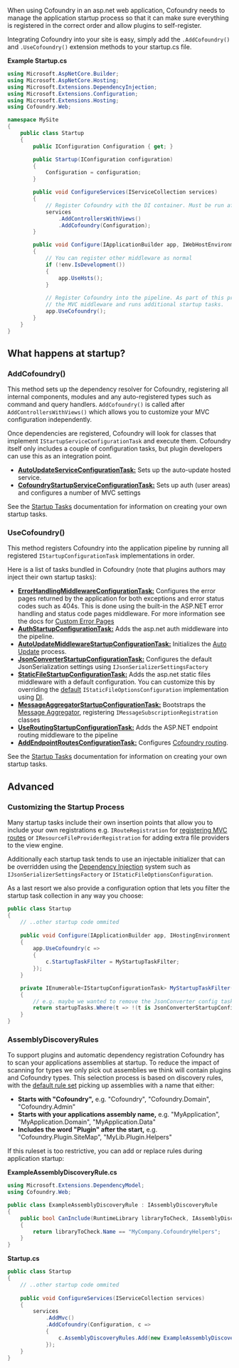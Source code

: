 When using Cofoundry in an asp.net web application, Cofoundry needs to manage the application startup process so that it can make sure everything is registered in the correct order and allow plugins to self-register.

Integrating Cofoundry into your site is easy, simply add the `.AddCofoundry()` and `.UseCofoundry()` extension methods to your startup.cs file.

**Example Startup.cs**

```csharp
using Microsoft.AspNetCore.Builder;
using Microsoft.AspNetCore.Hosting;
using Microsoft.Extensions.DependencyInjection;
using Microsoft.Extensions.Configuration;
using Microsoft.Extensions.Hosting;
using Cofoundry.Web;

namespace MySite 
{
    public class Startup
    {
        public IConfiguration Configuration { get; }

        public Startup(IConfiguration configuration)
        {
            Configuration = configuration;
        }

        public void ConfigureServices(IServiceCollection services)
        {
            // Register Cofoundry with the DI container. Must be run after AddMvc
            services
                .AddControllersWithViews()
                .AddCofoundry(Configuration);
        }

        public void Configure(IApplicationBuilder app, IWebHostEnvironment env)
        {
            // You can register other middleware as normal
            if (!env.IsDevelopment())
            {
                app.UseHsts();
            }
        
            // Register Cofoundry into the pipeline. As part of this process it also initializes 
            // the MVC middleware and runs additional startup tasks.
            app.UseCofoundry();
        }
    } 
}
```

## What happens at startup?

### AddCofoundry()

This method sets up the dependency resolver for Cofoundry, registering all internal components, modules and any auto-registered types such as command and query handlers. `AddCofoundry()` is called after `AddControllersWithViews()` which allows you to customize your MVC configuration independently.

Once dependencies are registered, Cofoundry will look for classes that implement `IStartupServiceConfigurationTask` and execute them. Cofoundry itself only includes a couple of configuration tasks, but plugin developers can use this as an integration point.

- **[AutoUpdateServiceConfigurationTask:](https://github.com/cofoundry-cms/cofoundry/blob/master/src/Cofoundry.Web/App_Start/StartupTasks/ServiceConfigurationTasks/AutoUpdateServiceConfigurationTask.cs)** Sets up the auto-update hosted service.
- **[CofoundryStartupServiceConfigurationTask:](https://github.com/cofoundry-cms/cofoundry/blob/master/src/Cofoundry.Web/App_Start/StartupTasks/ServiceConfigurationTasks/CofoundryStartupServiceConfigurationTask.cs)** Sets up auth (user areas) and configures a number of MVC settings

See the [Startup Tasks](Startup-Tasks) documentation for information on creating your own startup tasks.

### UseCofoundry()

This method registers Cofoundry into the application pipeline by running all registered `IStartupConfigurationTask` implementations in order. 

Here is a list of tasks bundled in Cofoundry (note that plugins authors may inject their own startup tasks):

- **[ErrorHandlingMiddlewareConfigurationTask:](https://github.com/cofoundry-cms/cofoundry/blob/master/src/Cofoundry.Web/App_Start/StartupTasks/ConfigurationTasks/ErrorHandlingMiddlewareConfigurationTask.cs)** Configures the error pages returned by the application for both exceptions and error status codes such as 404s. This is done using the built-in the ASP.NET error handling and status code pages middleware. For more information see the docs for [Custom Error Pages](/content-management/custom-error-pages)
- **[AuthStartupConfigurationTask:](https://github.com/cofoundry-cms/cofoundry/blob/master/src/Cofoundry.Web/App_Start/StartupTasks/ConfigurationTasks/AuthStartupConfigurationTask.cs)** Adds the asp.net auth middleware into the pipeline.
- **[AutoUpdateMiddlewareStartupConfigurationTask:](https://github.com/cofoundry-cms/cofoundry/blob/master/src/Cofoundry.Web/App_Start/StartupTasks/ConfigurationTasks/AutoUpdateMiddlewareStartupConfigurationTask.cs)** Initializes the [Auto Update](Auto-Update) process.
- **[JsonConverterStartupConfigurationTask:](https://github.com/cofoundry-cms/cofoundry/blob/master/src/Cofoundry.Web/App_Start/StartupTasks/ConfigurationTasks/JsonConverterStartupConfigurationTask.cs)** Configures the default JsonSerialization settings using `IJsonSerializerSettingsFactory`
- **[StaticFileStartupConfigurationTask:](https://github.com/cofoundry-cms/cofoundry/blob/master/src/Cofoundry.Web/App_Start/StartupTasks/ConfigurationTasks/StaticFiles/StaticFileStartupConfigurationTask.cs)** Adds the asp.net static files middleware with a default configuration. You can customize this by overriding the [default](https://github.com/cofoundry-cms/cofoundry/blob/master/src/Cofoundry.Web/App_Start/StartupTasks/ConfigurationTasks/StaticFiles/DefaultStaticFileOptionsConfiguration.cs) `IStaticFileOptionsConfiguration` implementation using [DI](dependency-injection#overriding-registrations).
- **[MessageAggregatorStartupConfigurationTask:](https://github.com/cofoundry-cms/cofoundry/blob/master/src/Cofoundry.Web/App_Start/StartupTasks/ConfigurationTasks/MessageAggregatorStartupConfigurationTask.cs)** Bootstraps the [Message Aggregator](Message-Aggregator), registering `IMessageSubscriptionRegistration` classes
- **[UseRoutingStartupConfigurationTask:](https://github.com/cofoundry-cms/cofoundry/blob/master/src/Cofoundry.Web/App_Start/StartupTasks/ConfigurationTasks/UseRoutingStartupConfigurationTask.cs)** Adds the ASP.NET endpoint routing middleware to the pipeline
- **[AddEndpointRoutesConfigurationTask:](https://github.com/cofoundry-cms/cofoundry/blob/master/src/Cofoundry.Web/App_Start/StartupTasks/ConfigurationTasks/AddEndpointRoutesStartupConfigurationTask.cs)** Configures [Cofoundry routing](/content-management/routing).

See the [Startup Tasks](Startup-Tasks) documentation for information on creating your own startup tasks.

## Advanced

### Customizing the Startup Process

Many startup tasks include their own insertion points that allow you to include your own registrations e.g. `IRouteRegistration` for [registering MVC routes](/content-management/routing) or `IResourceFileProviderRegistration` for adding extra file providers to the view engine.

Additionally each startup task tends to use an injectable initializer that can be overridden using the [Dependency Injection](dependency-injection) system such as `IJsonSerializerSettingsFactory` or `IStaticFileOptionsConfiguration`.

As a last resort we also provide a configuration option that lets you filter the startup task collection in any way you choose:

```csharp
public class Startup
{
    // ..other startup code ommited
    
    public void Configure(IApplicationBuilder app, IHostingEnvironment env)
    {
        app.UseCofoundry(c =>
        {
            c.StartupTaskFilter = MyStartupTaskFilter;
        });
    }

    private IEnumerable<IStartupConfigurationTask> MyStartupTaskFilter(IEnumerable<IStartupConfigurationTask> startupTasks)
    {
        // e.g. maybe we wanted to remove the JsonConverter config task for some reason
        return startupTasks.Where(t => !(t is JsonConverterStartupConfigurationTask));
    }
}
```

### AssemblyDiscoveryRules

To support plugins and automatic dependency registration Cofoundry has to scan your applications assemblies at startup. To reduce the impact of scanning for types we only pick out assemblies we think will contain plugins and Cofoundry types. This selection process is based on discovery rules, with the [default rule set](https://github.com/cofoundry-cms/cofoundry/blob/master/src/Cofoundry.Web/App_Start/AssemblyPartsDiscovery/Rules/CofoundryAssemblyDiscoveryRule.cs) picking up assemblies with a name that either:

- **Starts with "Cofoundry",** e.g. "Cofoundry", "Cofoundry.Domain", "Cofoundry.Admin"
- **Starts with your applications assembly name,** e.g. "MyApplication", "MyApplication.Domain", "MyApplication.Data"
- **Includes the word "Plugin" after the start,** e.g. "Cofoundry.Plugin.SiteMap", "MyLib.Plugin.Helpers"

If this ruleset is too restrictive, you can add or replace rules during application startup:

**ExampleAssemblyDiscoveryRule.cs**

```csharp
using Microsoft.Extensions.DependencyModel;
using Cofoundry.Web;

public class ExampleAssemblyDiscoveryRule : IAssemblyDiscoveryRule
{
    public bool CanInclude(RuntimeLibrary libraryToCheck, IAssemblyDiscoveryRuleContext context)
    {
        return libraryToCheck.Name == "MyCompany.CofoundryHelpers";
    }
}

```

**Startup.cs**

```csharp
public class Startup
{
    // ..other startup code ommited
    
    public void ConfigureServices(IServiceCollection services)
    {
        services
            .AddMvc()
            .AddCofoundry(Configuration, c =>
            {
                c.AssemblyDiscoveryRules.Add(new ExampleAssemblyDiscoveryRule());
            });
    }
}

